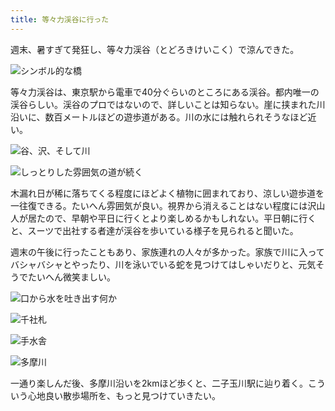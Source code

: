 ```yaml
---
title: 等々力渓谷に行った
---
```

週末、暑すぎて発狂し、等々力渓谷（とどろきけいこく）で涼んできた。

![](https://lh5.googleusercontent.com/6Im8eIO0npC-f0QCjBcrFnyKe-F18Le_b5hG_gEwvD-Xuo9ZM3r_HfmGfYKoeYTqCGTLg1YOSui-mXq5qkj3qyfKf57rJcxrVQ7GCOvmQ-UufsljCm4Wut1RMm-yqstCQS65jmh9pc5w6uBz9oysPps "シンボル的な橋")

等々力渓谷は、東京駅から電車で40分ぐらいのところにある渓谷。都内唯一の渓谷らしい。渓谷のプロではないので、詳しいことは知らない。崖に挟まれた川沿いに、数百メートルほどの遊歩道がある。川の水には触れられそうなほど近い。

![](https://lh3.googleusercontent.com/zknEd2Iov04oq_nnAPYDEK2nkiMGBrqzkDohqvnDHCjui_ytdfvP_464zAjr9eYugVDBxnXMSrLzvceaL-TgMNn0IDboSRH8WUZEHD5H1_7IGgZRgcbmif55MPSwyhx3g3-kqnoWWtZJo1K9jcUJLJM "谷、沢、そして川")

![](https://lh6.googleusercontent.com/WIYIBl8fXTZYVh4qV6zEOUwdMf6W9tqtSLk7jZN7m9BbYejfe_dzQ5sKrV68flVLAZxZSompva_Y6UQF8spUdd7mklH2mDTb4h4BqekmYxFXgRjqMZcNoBH7Sohegx0cY4lTHOut6Hp04BjDOq9DIXQ "しっとりした雰囲気の道が続く")

木漏れ日が稀に落ちてくる程度にほどよく植物に囲まれており、涼しい遊歩道を一往復できる。たいへん雰囲気が良い。視界から消えることはない程度には沢山人が居たので、早朝や平日に行くとより楽しめるかもしれない。平日朝に行くと、スーツで出社する者達が渓谷を歩いている様子を見られると聞いた。

週末の午後に行ったこともあり、家族連れの人々が多かった。家族で川に入ってバシャバシャとやったり、川を泳いでいる蛇を見つけてはしゃいだりと、元気そうでたいへん微笑ましい。

![](https://lh4.googleusercontent.com/54J76MMOcatQj0oW9QoZD-eoBMhGMKT68mPET49W8vYKGdGcdG6VAEoJX02bRqgkhgL7VxgsAo0lpUvFJJguqLICpYTxgYy3nzQnNJu1PY3l2KbnQDYRIf5ex1jeYoluNCsjl5y2r8TMPvmo29eqzL8 "口から水を吐き出す何か")

![](https://lh3.googleusercontent.com/9ALjSwrKHrHjLH1FdRLDOG8puy1-qC1DbAU3CHspfefwewIXdfLiJA6-fVU4B19ZMuLTlx-gyDXOFZDAaNziZTb1y1cne0CBmT3R95nS55wLjYIrE1u1MIuojxSFT7XzImle4L1AApNJW6m3YDi5Ww4 "千社札")

![](https://lh3.googleusercontent.com/3kbaideBM6LmFRzZ2H4AE42pshCNe_-RwHeQNPmq-hLNDx35szGIA8ENbgubWrQ1BugsFtfumjgFoXxdJe2qBqxbk_P0DD3z083lq9cpNdKJU6fVKWcg1ZBsfXZvek6g_cDK0PxmKSrcxqSy3p5vbT8 "手水舎")

![](https://lh6.googleusercontent.com/Lc_1SVra6Naig6RHoPmh8QNNnMjfHCpCQfYNJBh3gCWZ8zxLSSHClnynM5W1NepZwjGb4azBimWwW87CmsyBu25JFkpICcVpjiyerrvFkG8rp_hLzwf7fuAp-VbLD4h_N9FriSzOQXyK7MW6HO18FAI "多摩川")

一通り楽しんだ後、多摩川沿いを2kmほど歩くと、二子玉川駅に辿り着く。こういう心地良い散歩場所を、もっと見つけていきたい。
